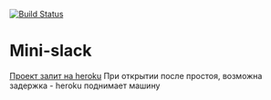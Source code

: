 

[![Build Status](https://travis-ci.org/mixassio/project-lvl4-s367.svg?branch=master)](https://travis-ci.org/mixassio/project-lvl4-s367)

# Mini-slack

[Проект залит на heroku](https://tranquil-dawn-29981.herokuapp.com/)
При открытии после простоя, возможна задержка - heroku поднимает машину
